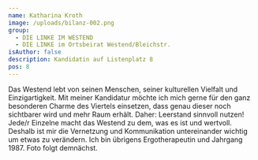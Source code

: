 ```yaml
---
name: Katharina Kroth
image: /uploads/bilanz-002.png
group:
  - DIE LINKE IM WESTEND
  - DIE LINKE im Ortsbeirat Westend/Bleichstr.
isAuthor: false
description: Kandidatin auf Listenplatz 8
pos: 8
---
```

Das Westend lebt von seinen Menschen, seiner kulturellen Vielfalt und Einzigartigkeit. Mit meiner Kandidatur möchte ich mich gerne für den ganz besonderen Charme des Viertels einsetzen, dass genau dieser noch sichtbarer wird und mehr Raum erhält. Daher: Leerstand sinnvoll nutzen! Jede/r Einzelne macht das Westend zu dem, was es ist und wertvoll. Deshalb ist mir die Vernetzung und Kommunikation untereinander wichtig um etwas zu verändern. Ich bin übrigens Ergotherapeutin und Jahrgang 1987. Foto folgt demnächst.